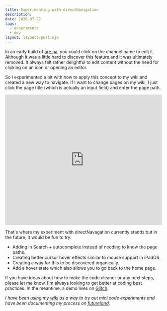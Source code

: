 ```yaml
---
title: Experimenting with directNavigation
description:
date: 2020-07-22
tags:
  - experiments
  - dev
layout: layouts/post.njk
---
```


In an early build of [are.na](http://are.na), you could click on the channel name to edit it. Although it was a little hard to discover this feature and it was ultimately removed. It always felt rather delightful to edit content without the need for clicking on an icon or opening an editor.

So I experimented a bit with how to apply this concept to my wiki and created a new way to navigate. If I want to change pages on my wiki, I just click the page title (which is actually an input field) and enter the page path.

<div class="glitch-embed-wrap" style="height: 420px; width: 100%;">
  <iframe
    src="https://glitch.com/embed/#!/embed/direct-navagation?path=README.md&previewSize=100"
    title="direct-navagation on Glitch"
    allow="geolocation; encrypted-media"
    style="height: 100%; width: 100%; border: 0;">
  </iframe>
</div>

That's where my experiment with directNavagation currently stands but in the future, it would be fun to try:

- Adding in Search + autocomplete instead of needing to know the page paths.
- Creating better cursor hover effects similar to mouse support in iPadOS.
- Creating a way for this to be discovered organically.
- Add a hover state which also allows you to go back to the home page.

If you have ideas about how to make the code cleaner or any next steps, please let me know. I'm always looking to get better at coding best practices. In the meantime, a demo lives on [Glitch](https://glitch.com/~direct-navagation).

_I have been using my [wiki](https://gndclouds.cc) as a way to try out mini code experiments and have been documenting my process on [futureland](https://futureland.tv/gndclouds/gndclouds-cc)._
